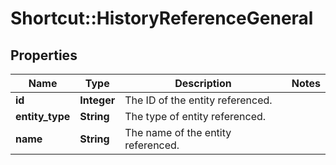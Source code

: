# Shortcut::HistoryReferenceGeneral

## Properties
Name | Type | Description | Notes
------------ | ------------- | ------------- | -------------
**id** | **Integer** | The ID of the entity referenced. | 
**entity_type** | **String** | The type of entity referenced. | 
**name** | **String** | The name of the entity referenced. | 

